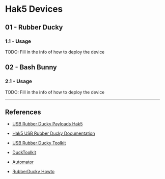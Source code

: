 # Hak5 Devices

## 01 - Rubber Ducky

### 1.1 - Usage

TODO: Fill in the info of how to deploy the device

## 02 - Bash Bunny

### 2.1 - Usage

TODO: Fill in the info of how to deploy the device

---
## References

- [USB Rubber Ducky Payloads Hak5](https://github.com/hak5/usbrubberducky-payloads)

- [Hak5 USB Rubber Ducky Documentation](https://docs.hak5.org/hak5-usb-rubber-ducky/)

- [USB Rubber Ducky Toolkit](https://github.com/HaydenMeloche/USB-Rubber-Ducky-Toolkit)

- [DuckToolkit](https://ducktoolkit.com/)

- [Automator](https://github.com/Catboy96/Automator)

- [RubberDucky Howto](https://github.com/kmkz/Pentesting/blob/master/RubberDucky-howto)